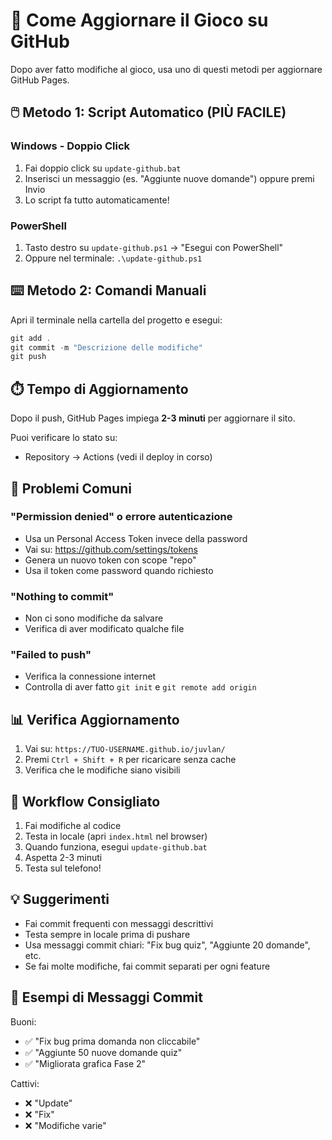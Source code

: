 # 🚀 Come Aggiornare il Gioco su GitHub

Dopo aver fatto modifiche al gioco, usa uno di questi metodi per aggiornare GitHub Pages.

## 🖱️ Metodo 1: Script Automatico (PIÙ FACILE)

### Windows - Doppio Click

1. Fai doppio click su `update-github.bat`
2. Inserisci un messaggio (es. "Aggiunte nuove domande") oppure premi Invio
3. Lo script fa tutto automaticamente!

### PowerShell

1. Tasto destro su `update-github.ps1` → "Esegui con PowerShell"
2. Oppure nel terminale: `.\update-github.ps1`

## ⌨️ Metodo 2: Comandi Manuali

Apri il terminale nella cartella del progetto e esegui:

```powershell
git add .
git commit -m "Descrizione delle modifiche"
git push
```

## ⏱️ Tempo di Aggiornamento

Dopo il push, GitHub Pages impiega **2-3 minuti** per aggiornare il sito.

Puoi verificare lo stato su:
- Repository → Actions (vedi il deploy in corso)

## 🐛 Problemi Comuni

### "Permission denied" o errore autenticazione
- Usa un Personal Access Token invece della password
- Vai su: https://github.com/settings/tokens
- Genera un nuovo token con scope "repo"
- Usa il token come password quando richiesto

### "Nothing to commit"
- Non ci sono modifiche da salvare
- Verifica di aver modificato qualche file

### "Failed to push"
- Verifica la connessione internet
- Controlla di aver fatto `git init` e `git remote add origin`

## 📊 Verifica Aggiornamento

1. Vai su: `https://TUO-USERNAME.github.io/juvlan/`
2. Premi `Ctrl + Shift + R` per ricaricare senza cache
3. Verifica che le modifiche siano visibili

## 🔄 Workflow Consigliato

1. Fai modifiche al codice
2. Testa in locale (apri `index.html` nel browser)
3. Quando funziona, esegui `update-github.bat`
4. Aspetta 2-3 minuti
5. Testa sul telefono!

## 💡 Suggerimenti

- Fai commit frequenti con messaggi descrittivi
- Testa sempre in locale prima di pushare
- Usa messaggi commit chiari: "Fix bug quiz", "Aggiunte 20 domande", etc.
- Se fai molte modifiche, fai commit separati per ogni feature

## 📝 Esempi di Messaggi Commit

Buoni:
- ✅ "Fix bug prima domanda non cliccabile"
- ✅ "Aggiunte 50 nuove domande quiz"
- ✅ "Migliorata grafica Fase 2"

Cattivi:
- ❌ "Update"
- ❌ "Fix"
- ❌ "Modifiche varie"
